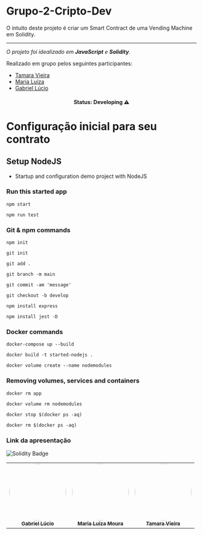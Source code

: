 # Grupo-2-Cripto-Dev
O intuito deste projeto é criar um Smart Contract de uma Vending Machine em Solidity.

------------------------

_O projeto foi idealizado em **JavaScript** e **Solidity**._

Realizado em grupo pelos seguintes participantes:

* [Tamara Vieira](https://github.com/tamaraafvieira)
* [Maria Luíza](https://github.com/MariaLuizaDMoura)
* [Gabriel Lúcio](https://github.com/Bieoool355)

<h4 align="center">Status: Developing ⚠️</h4>

# Configuração inicial para seu contrato

## Setup NodeJS

- Startup and configuration demo project with NodeJS

### Run this started app

```shell
npm start

npm run test
```

### Git & npm commands

```shell
npm init

git init

git add .

git branch -m main

git commit -am 'message'

git checkout -b develop

npm install express

npm install jest -D
```

### Docker commands

```shell
docker-compose up --build

docker build -t started-nodejs .

docker volume create --name nodemodules
```

### Removing volumes, services and containers

```shell
docker rm app 

docker volume rm nodemodules

docker stop $(docker ps -aq)

docker rm $(docker ps -aq)
```
### Link da apresentação
![Solidity Badge](https://www.canva.com/design/DAFGzjjB-6g/UsURT1yKFx5kU5ibbYnjJw/edit?utm_content=DAFGzjjB-6g&utm_campaign=designshare&utm_medium=link2&utm_source=sharebutton)

<table>
  <tr>
    <td align="center"><a href="https://github.com/Bieoool355"><img style="border-radius: 50%;" src="https://media-exp1.licdn.com/dms/image/C4E03AQGmdPDFJrIYVQ/profile-displayphoto-shrink_400_400/0/1609886603783?e=1668643200&v=beta&t=PhzDHqlgQ2lWyCrc8KXSG_LybFGbb1yW4yq-rFk82xc" width="150px;"alt=""/><br /><sub><b>Gabriel Lúcio</b></sub></a><br /></td>
    <td align="center"><a href="https://github.com/MariaLuizaDMoura"><img style="border-radius: 50%;" src="https://avatars.githubusercontent.com/u/90870156?v=4" width="150px;" alt=""/><br /><sub><b>Maria Luiza Moura</b></sub></a><br /></td> 
    <td align="center"><a href="https://github.com/tamaraafvieira"><img style="border-radius: 50%;" src="https://media-exp1.licdn.com/dms/image/C4D03AQEd5GOwwbhb6A/profile-displayphoto-shrink_400_400/0/1588457010007?e=1668643200&v=beta&t=IVRkv5FqOr_fLxyeSaEQISZY-_llKjcUVjbcJoxYu8E" width="150px;" alt=""/><br /><sub><b>Tamara Vieira</b></sub></a><br /></td>
    
  </tr>
</table>